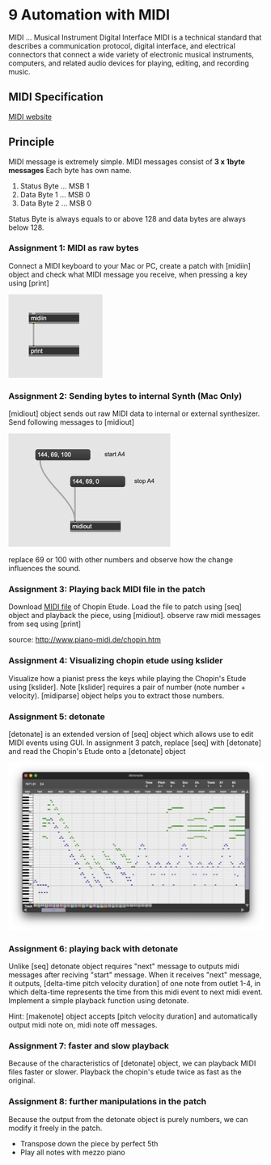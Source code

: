 # 9 Automation with MIDI

MIDI ... Musical Instrument Digital Interface
MIDI is a technical standard that describes a communication protocol, digital interface, and electrical connectors that connect a wide variety of electronic musical instruments, computers, and related audio devices for playing, editing, and recording music.

## MIDI Specification

[MIDI website](https://www.midi.org/)

## Principle

MIDI message is extremely simple. MIDI messages consist of **3 x 1byte messages**
Each byte has own name.

1. Status Byte ... MSB 1
2. Data Byte 1 ... MSB 0
3. Data Byte 2 ... MSB 0


Status Byte is always equals to or above 128 and data bytes are always below 128.

### Assignment 1: MIDI as raw bytes

Connect a MIDI keyboard to your Mac or PC, create a patch with [midiin] object and check what MIDI message you receive, when pressing a key using [print]

![](K9/a1.png)

### Assignment 2: Sending bytes to internal Synth (Mac Only)
[midiout] object sends out raw MIDI data to internal or external synthesizer.
Send following messages to [midiout]


![](K9/a2.png)

replace 69 or 100 with other numbers and observe how the change influences the sound.

### Assignment 3: Playing back MIDI file in the patch

Download [MIDI file](K9/revolution.mid) of Chopin Etude. Load the file to patch using [seq] object and playback the piece, using [midiout].  observe raw midi messages from seq using [print]

source: http://www.piano-midi.de/chopin.htm

### Assignment 4: Visualizing chopin etude using kslider

Visualize how a pianist press the keys while playing the Chopin's Etude using [kslider].
Note [kslider] requires a pair of number (note number + velocity). [midiparse] object helps you to extract those numbers.

### Assignment 5: detonate

[detonate] is an extended version of [seq] object which allows use to edit MIDI events using GUI. In assignment 3 patch, replace [seq] with [detonate] and read the Chopin's Etude onto a [detonate] object

![](K9/detonate.png)

### Assignment 6: playing back with detonate

Unlike [seq] detonate object requires "next" message to outputs midi messages after reciving "start" message. 
When it receives "next" message, it outputs, [delta-time pitch velocity duration] of one note from outlet 1-4, in which delta-time represents the time from this midi event to next midi event.
Implement a simple playback function using detonate.

Hint: [makenote] object accepts [pitch velocity duration] and automatically output midi note on, midi note off messages.

### Assignment 7: faster and slow playback

Because of the characteristics of [detonate] object, we can playback  MIDI files faster or slower. Playback the chopin's etude twice as fast as the original.


### Assignment 8: further manipulations in the patch

Because the output from the detonate object is purely numbers, we can modify it freely in the patch.

- Transpose down the piece by perfect 5th
- Play all notes with mezzo piano


